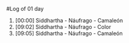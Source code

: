 #Log of 01 day

1. [00:00] Siddhartha - Náufrago - Camaleón
1. [09:02] Siddhartha - Náufrago - Color
1. [09:05] Siddhartha - Náufrago - Camaleón
